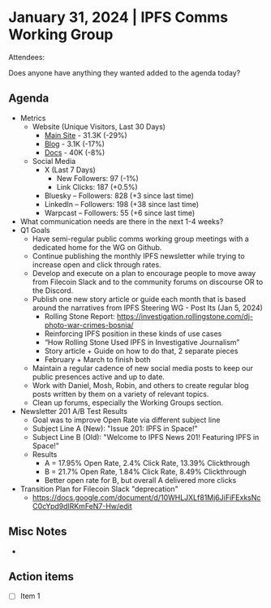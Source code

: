 # January 31, 2024 | IPFS Comms Working Group
Attendees:

Does anyone have anything they wanted added to the agenda today?

## Agenda

- Metrics
  - Website (Unique Visitors, Last 30 Days)
    - [Main Site](https://plausible.io/ipfs.tech) - 31.3K (-29%)
    - [Blog](https://plausible.io/blog.ipfs.tech) - 3.1K (-17%)
    - [Docs](https://plausible.io/docs.ipfs.tech) - 40K (-8%)
  - Social Media
    - X (Last 7 Days)
      - New Followers: 97 (-1%)
      - Link Clicks: 187 (+0.5%)
    - Bluesky – Followers: 828 (+3 since last time)
    - LinkedIn – Followers: 198 (+38 since last time)
    - Warpcast – Followers: 55 (+6 since last time) 
- What communication needs are there in the next 1-4 weeks?
- Q1 Goals
  - Have semi-regular public comms working group meetings with a dedicated home for the WG on Github.
  - Continue publishing the monthly IPFS newsletter while trying to increase open and click through rates.
  - Develop and execute on a plan to encourage people to move away from Filecoin Slack and to the community forums on discourse OR to the Discord.
  - Publish one new story article or guide each month that is based around the narratives from IPFS Steering WG - Post Its (Jan 5, 2024)
    - Rolling Stone Report: https://investigation.rollingstone.com/dj-photo-war-crimes-bosnia/
    - Reinforcing IPFS position in these kinds of use cases
    - “How Rolling Stone Used IPFS in Investigative Journalism”
    - Story article + Guide on how to do that, 2 separate pieces
    - February + March to finish both
  - Maintain a regular cadence of new social media posts to keep our public presences active and up to date.
  - Work with Daniel, Mosh, Robin, and others to create regular blog posts written by them on a variety of relevant topics.
  - Clean up forums, especially the Working Groups section.
- Newsletter 201 A/B Test Results
  - Goal was to improve Open Rate via different subject line
  - Subject Line A (New): "Issue 201: IPFS in Space!"
  - Subject Line B (Old): "Welcome to IPFS News 201! Featuring IPFS in Space!"
  - Results
    - A = 17.95% Open Rate, 2.4% Click Rate, 13.39% Clickthrough
    - B = 21.7% Open Rate, 1.84% Click Rate, 8.49% Clickthrough
    - Better open rate for B, but overall A delivered more clicks
- Transition Plan for Filecoin Slack "deprecation"
  - https://docs.google.com/document/d/10WHLJXLf81Mj6JiFiFExksNcC0cYpd9dlRKmFeN7-Hw/edit 

## Misc Notes
- 

## Action items
- [ ] Item 1
